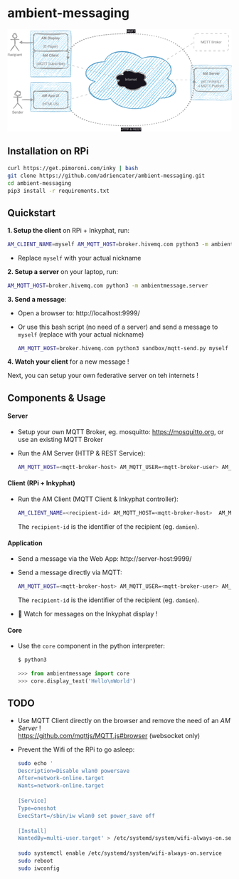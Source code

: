 ambient-messaging
=

![Architecture](doc/diagram-components.drawio.png)

Installation on RPi
-
```sh
curl https://get.pimoroni.com/inky | bash
git clone https://github.com/adriencater/ambient-messaging.git
cd ambient-messaging
pip3 install -r requirements.txt
```
<!-- 
Then, run the client:
```sh
nohup AM_CLIENT_NAME=myself AM_MQTT_HOST=broker.hivemq.com python3 -m ambientmessage.client 2>&1>client.log
```
- Change `myself` with your actual nickname
- View the log: `tail -f client.log`
 -->


Quickstart
-
**1. Setup the client** on RPi + Inkyphat, run:
```sh
AM_CLIENT_NAME=myself AM_MQTT_HOST=broker.hivemq.com python3 -m ambientmessage.client
```
- Replace `myself` with your actual nickname

**2. Setup a server** on your laptop, run:
```sh
AM_MQTT_HOST=broker.hivemq.com python3 -m ambientmessage.server
```

**3. Send a message**:
- Open a browser to: http://localhost:9999/

- Or use this bash script (no need of a server) and send a message to `myself` (replace with your actual nickname)
  ```sh
  AM_MQTT_HOST=broker.hivemq.com python3 sandbox/mqtt-send.py myself "Hello World"
  ```

**4. Watch your client** for a new message !

Next, you can setup your own federative server on teh internets !


Components & Usage
-

#### Server

  - Setup your own MQTT Broker, eg. mosquitto: https://mosquitto.org, or use an existing MQTT Broker

  - Run the AM Server (HTTP & REST Service):
    ```sh
    AM_MQTT_HOST=<mqtt-broker-host> AM_MQTT_USER=<mqtt-broker-user> AM_MQTT_PASS=<mqtt-broker-pass> python3 -m ambientmessage.server
    ```

#### Client (RPi + Inkyphat)
  - Run the AM Client (MQTT Client & Inkyphat controller):
    ```sh
    AM_CLIENT_NAME=<recipient-id> AM_MQTT_HOST=<mqtt-broker-host>  AM_MQTT_USER=<mqtt-broker-user> AM_MQTT_PASS=<mqtt-broker-pass> python3 -m ambientmessage.client
    ```
    The `recipient-id` is the identifier of the recipient (eg. `damien`).

#### Application
  - Send a message via the Web App: http://server-host:9999/

  - Send a message directly via MQTT:
    ```sh
    AM_MQTT_HOST=<mqtt-broker-host> AM_MQTT_USER=<mqtt-broker-user> AM_MQTT_PASS=<mqtt-broker-pass> python3 sanbox/mqtt-send.py <recipient-id> "Hello World"
    ```
    The `recipient-id` is the identifier of the recipient (eg. `damien`).

  - 📨 Watch for messages on the Inkyphat display !

#### Core
  - Use the `core` component in the python interpreter:
    ```sh
    $ python3
    ```
    ```py
    >>> from ambientmessage import core
    >>> core.display_text('Hello\nWorld')
    ```

TODO
-
  - Use MQTT Client directly on the browser and remove the need of an *AM Server* !
    <br>https://github.com/mqttjs/MQTT.js#browser (websocket only)

  - Prevent the Wifi of the RPi to go asleep:
    ```sh
    sudo echo '
    Description=Disable wlan0 powersave
    After=network-online.target
    Wants=network-online.target

    [Service]
    Type=oneshot
    ExecStart=/sbin/iw wlan0 set power_save off

    [Install]
    WantedBy=multi-user.target' > /etc/systemd/system/wifi-always-on.service

    sudo systemctl enable /etc/systemd/system/wifi-always-on.service
    sudo reboot
    sudo iwconfig
    ```

